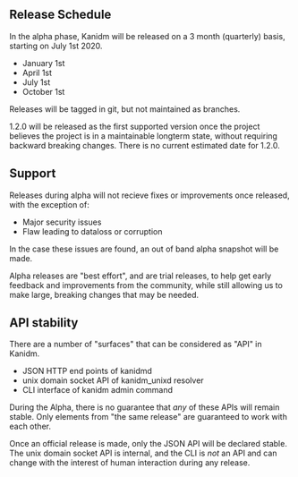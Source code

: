 ## Release Schedule

In the alpha phase, Kanidm will be released on a 3 month (quarterly) basis,
starting on July 1st 2020.

* January 1st
* April 1st
* July 1st
* October 1st

Releases will be tagged in git, but not maintained as branches.

1.2.0 will be released as the first supported version once the project believes the project is
in a maintainable longterm state, without requiring backward breaking changes. There is no current
estimated date for 1.2.0.

## Support

Releases during alpha will not recieve fixes or improvements once released, with the exception of:

* Major security issues
* Flaw leading to dataloss or corruption

In the case these issues are found, an out of band alpha snapshot will be made.

Alpha releases are "best effort", and are trial releases, to help get early feedback and improvements
from the community, while still allowing us to make large, breaking changes that may be needed.

## API stability

There are a number of "surfaces" that can be considered as "API" in Kanidm.

* JSON HTTP end points of kanidmd
* unix domain socket API of kanidm_unixd resolver
* CLI interface of kanidm admin command

During the Alpha, there is no guarantee that *any* of these APIs will remain stable. Only elements from "the same release" are guaranteed to work with each other.

Once an official release is made, only the JSON API will be declared stable. The unix domain socket API is internal, and the CLI is *not* an API and can change with the interest of human interaction during any release.


